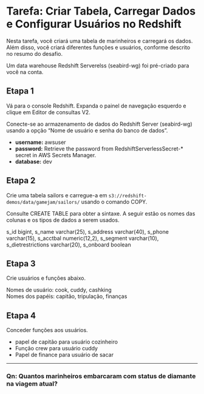 # Tarefa: Criar Tabela, Carregar Dados e Configurar Usuários no Redshift

Nesta tarefa, você criará uma tabela de marinheiros e carregará os dados. Além disso, você criará diferentes funções e usuários, conforme descrito no resumo do desafio.

Um data warehouse Redshift Serverelss (seabird-wg) foi pré-criado para você na conta.

## Etapa 1

Vá para o console Redshift. Expanda o painel de navegação esquerdo e clique em Editor de consultas V2.

Conecte-se ao armazenamento de dados do Redshift Server (seabird-wg) usando a opção “Nome de usuário e senha do banco de dados”.

- **username:** awsuser  
- **password:** Retrieve the password from RedshiftServerlessSecret-* secret in AWS Secrets Manager.  
- **database:** dev

## Etapa 2

Crie uma tabela sailors e carregue-a em `s3://redshift-demos/data/gamejam/sailors/` usando o comando COPY.

Consulte CREATE TABLE para obter a sintaxe. A seguir estão os nomes das colunas e os tipos de dados a serem usados.

s_id bigint,
s_name varchar(25),
s_address varchar(40),
s_phone varchar(15),
s_acctbal numeric(12,2),
s_segment varchar(10),
s_dietrestrictions varchar(20),
s_onboard boolean 

## Etapa 3

Crie usuários e funções abaixo.

Nomes de usuário: cook, cuddy, cashking  
Nomes dos papéis: capitão, tripulação, finanças

## Etapa 4

Conceder funções aos usuários.

- papel de capitão para usuário cozinheiro  
- Função crew para usuário cuddy  
- Papel de finance para usuário de sacar

---

### Qn: Quantos marinheiros embarcaram com status de diamante na viagem atual?
